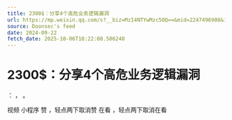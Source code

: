 ```yaml
---
title: 2300$：分享4个高危业务逻辑漏洞
url: https://mp.weixin.qq.com/s?__biz=MzI4NTYwMzc5OQ==&mid=2247496908&idx=1&sn=7dfe5c5b700278fba8e76368a37520d6
source: Doonsec's feed
date: 2024-09-22
fetch_date: 2025-10-06T18:22:08.506240
---
```


# 2300$：分享4个高危业务逻辑漏洞

：
，
。

视频
小程序
赞
，轻点两下取消赞
在看
，轻点两下取消在看